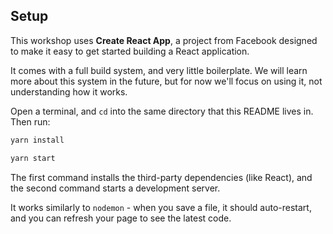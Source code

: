 ## Setup

This workshop uses **Create React App**, a project from Facebook designed to make it easy to get started building a React application.

It comes with a full build system, and very little boilerplate. We will learn more about this system in the future, but for now we'll focus on using it, not understanding how it works.

Open a terminal, and `cd` into the same directory that this README lives in. Then run:

```bash
yarn install
```

```bash
yarn start
```

The first command installs the third-party dependencies (like React), and the second command starts a development server.

It works similarly to `nodemon` - when you save a file, it should auto-restart, and you can refresh your page to see the latest code.
